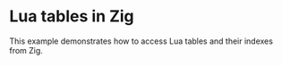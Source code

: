 # Lua tables in Zig

This example demonstrates how to access Lua tables and their indexes from Zig.
